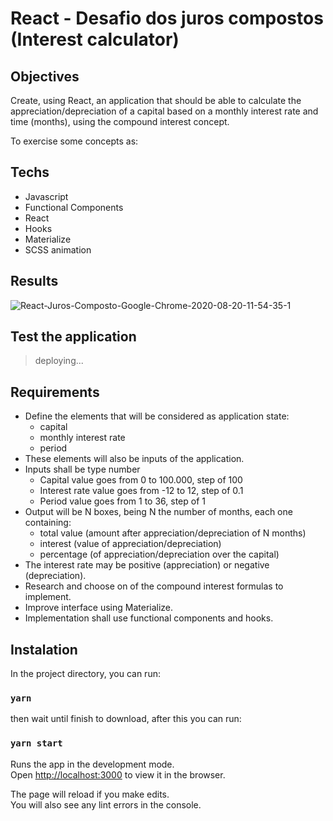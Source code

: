 # React - Desafio dos juros compostos (Interest calculator)

## Objectives
Create, using React, an application that should be able to calculate the appreciation/depreciation of a capital based on a monthly interest rate and time (months), using the compound interest concept.

To exercise some concepts as:

## Techs
* Javascript
* Functional Components
* React
* Hooks
* Materialize
* SCSS animation

## Results
![React-Juros-Composto-Google-Chrome-2020-08-20-11-54-35-1](https://user-images.githubusercontent.com/39573063/90793902-816b4a80-e2e2-11ea-9912-e08c3df211ef.gif)

## Test the application
> deploying...

## Requirements
* Define the elements that will be considered as application state:
  * capital
  * monthly interest rate
  * period
* These elements will also be inputs of the application.
* Inputs shall be type number
  * Capital value goes from 0 to 100.000, step of 100
  * Interest rate value goes from -12 to 12, step of 0.1
  * Period value goes from 1 to 36, step of 1
* Output will be N boxes, being N the number of months, each one containing:
  * total value (amount after appreciation/depreciation of N months)
  * interest (value of appreciation/depreciation)
  * percentage (of appreciation/depreciation over the capital)
* The interest rate may be positive (appreciation) or negative (depreciation).
* Research and choose on of the compound interest formulas to implement.
* Improve interface using Materialize.
* Implementation shall use functional components and hooks.

## Instalation
In the project directory, you can run:

### `yarn`

then wait until finish to download, after this you can run:

### `yarn start`

Runs the app in the development mode.<br />
Open [http://localhost:3000](http://localhost:3000) to view it in the browser.

The page will reload if you make edits.<br />
You will also see any lint errors in the console.
